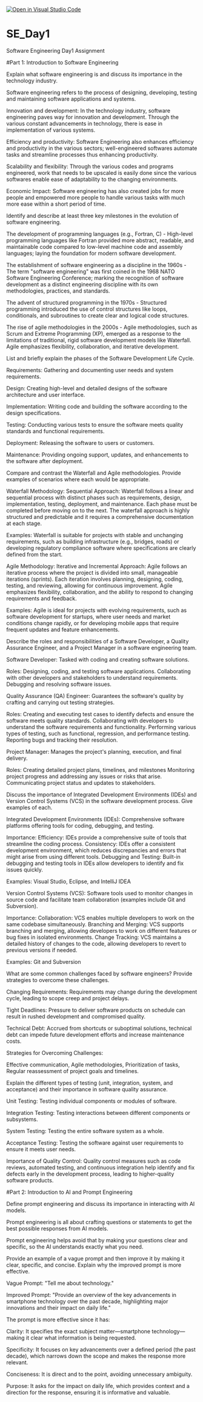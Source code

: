 [![Open in Visual Studio Code](https://classroom.github.com/assets/open-in-vscode-2e0aaae1b6195c2367325f4f02e2d04e9abb55f0b24a779b69b11b9e10269abc.svg)](https://classroom.github.com/online_ide?assignment_repo_id=18367273&assignment_repo_type=AssignmentRepo)
# SE_Day1
Software Engineering Day1 Assignment

#Part 1: Introduction to Software Engineering


Explain what software engineering is and discuss its importance in the technology industry.

Software engineering refers to the process of designing, developing, testing and maintaining software applications and systems.

Innovation and development: In the technology industry, software engineering paves way for innovation and development. Through the various constant advancements in technology, there is ease in implementation of various systems. 

Efficiency and productivity: Software Engineering also enhances efficiency and productivity in the various sectors; well-engineered softwares automate tasks and streamline processes thus enhancing productivity.

Scalability and flexibility: Through the various codes and programs engineered, work that needs to be upscaled is easily done since the various softwares enable ease of adaptability to the changing environments.

Economic Impact: Software engineering has also created jobs for more people and empowered more people to handle various tasks with much more ease within a short period of time. 


Identify and describe at least three key milestones in the evolution of software engineering.

The development of programming languages (e.g., Fortran, C) - High-level programming languages like Fortran provided more abstract, readable, and maintainable code compared to low-level machine code and assembly languages; laying the foundation for modern software development.

The establishment of software engineering as a discipline in the 1960s - The term "software engineering" was first coined in the 1968 NATO Software Engineering Conference; marking the recognition of software development as a distinct engineering discipline with its own methodologies, practices, and standards.

The advent of structured programming in the 1970s - Structured programming introduced the use of control structures like loops, conditionals, and subroutines to create clear and logical code structures.

The rise of agile methodologies in the 2000s - Agile methodologies, such as Scrum and Extreme Programming (XP), emerged as a response to the limitations of traditional, rigid software development models like Waterfall. Agile emphasizes flexibility, collaboration, and iterative development.


List and briefly explain the phases of the Software Development Life Cycle.

Requirements: Gathering and documenting user needs and system requirements.

Design: Creating high-level and detailed designs of the software architecture and user interface.

Implementation: Writing code and building the software according to the design specifications.

Testing: Conducting various tests to ensure the software meets quality standards and functional requirements.

Deployment: Releasing the software to users or customers.

Maintenance: Providing ongoing support, updates, and enhancements to the software after deployment.



Compare and contrast the Waterfall and Agile methodologies. Provide examples of scenarios where each would be appropriate.

Waterfall Methodology:
Sequential Approach: Waterfall follows a linear and sequential process with distinct phases such as requirements, design, implementation, testing, deployment, and maintenance. Each phase must be completed before moving on to the next. The waterfall approach is highly structured and predictable and it requires a comprehensive documentation at each stage. 

Examples: Waterfall is suitable for projects with stable and unchanging requirements, such as building infrastructure (e.g., bridges, roads) or developing regulatory compliance software where specifications are clearly defined from the start.

Agile Methodology:
Iterative and Incremental Approach: Agile follows an iterative process where the project is divided into small, manageable iterations (sprints). Each iteration involves planning, designing, coding, testing, and reviewing, allowing for continuous improvement. Agile emphasizes flexibility, collaboration, and the ability to respond to changing requirements and feedback.

Examples: Agile is ideal for projects with evolving requirements, such as software development for startups, where user needs and market conditions change rapidly, or for developing mobile apps that require frequent updates and feature enhancements.


Describe the roles and responsibilities of a Software Developer, a Quality Assurance Engineer, and a Project Manager in a software engineering team.

Software Developer: Tasked with coding and creating software solutions.

Roles: Designing, coding, and testing software applications.
      Collaborating with other developers and stakeholders to understand requirements.
      Debugging and resolving software issues.
      
Quality Assurance (QA) Engineer: Guarantees the software's quality by crafting and carrying out testing strategies.

Roles: Creating and executing test cases to identify defects and ensure the software meets quality standards.
       Collaborating with developers to understand the software requirements and functionality.
       Performing various types of testing, such as functional, regression, and performance testing.
      Reporting bugs and tracking their resolution.
      
Project Manager: Manages the project's planning, execution, and final delivery.

Roles: Creating detailed project plans, timelines, and milestones
       Monitoring project progress and addressing any issues or risks that arise.
       Communicating project status and updates to stakeholders.


Discuss the importance of Integrated Development Environments (IDEs) and Version Control Systems (VCS) in the software development process. Give examples of each.

Integrated Development Environments (IDEs): Comprehensive software platforms offering tools for coding, debugging, and testing.

Importance: Efficiency: IDEs provide a comprehensive suite of tools that streamline the coding process.
            Consistency: IDEs offer a consistent development environment, which reduces discrepancies and errors that might arise from using different tools.
            Debugging and Testing: Built-in debugging and testing tools in IDEs allow developers to identify and fix issues quickly.
            
Examples: Visual Studio, Eclipse, and IntelliJ IDEA

Version Control Systems (VCS): Software tools used to monitor changes in source code and facilitate team collaboration (examples include Git and Subversion).

Importance: Collaboration: VCS enables multiple developers to work on the same codebase simultaneously.
            Branching and Merging: VCS supports branching and merging, allowing developers to work on different features or bug fixes in isolated environments.
            Change Tracking: VCS maintains a detailed history of changes to the code, allowing developers to revert to previous versions if needed.
            
Examples: Git and Subversion



What are some common challenges faced by software engineers? Provide strategies to overcome these challenges.

Changing Requirements: Requirements may change during the development cycle, leading to scope creep and project delays.

Tight Deadlines: Pressure to deliver software products on schedule can result in rushed development and compromised quality.

Technical Debt: Accrued from shortcuts or suboptimal solutions, technical debt can impede future development efforts and increase maintenance costs.

Strategies for Overcoming Challenges:

Effective communication,
Agile methodologies,
Prioritization of tasks,
Regular reassessment of project goals and timelines.




Explain the different types of testing (unit, integration, system, and acceptance) and their importance in software quality assurance.

Unit Testing: Testing individual components or modules of software.

Integration Testing: Testing interactions between different components or subsystems.

System Testing: Testing the entire software system as a whole.

Acceptance Testing: Testing the software against user requirements to ensure it meets user needs.

Importance of Quality Control: Quality control measures such as code reviews, automated testing, and continuous integration help identify and fix defects early in the development process, leading to higher-quality software products.



#Part 2: Introduction to AI and Prompt Engineering


Define prompt engineering and discuss its importance in interacting with AI models.

Prompt engineering is all about crafting questions or statements to get the best possible responses from AI models. 

Prompt engineering helps avoid that by making your questions clear and specific, so the AI understands exactly what you need.



Provide an example of a vague prompt and then improve it by making it clear, specific, and concise. Explain why the improved prompt is more effective.

Vague Prompt:
"Tell me about technology."

Improved Prompt:
"Provide an overview of the key advancements in smartphone technology over the past decade, highlighting major innovations and their impact on daily life."

The prompt is more effective since it has:

Clarity: It specifies the exact subject matter—smartphone technology—making it clear what information is being requested.

Specificity: It focuses on key advancements over a defined period (the past decade), which narrows down the scope and makes the response more relevant.

Conciseness: It is direct and to the point, avoiding unnecessary ambiguity.

Purpose: It asks for the impact on daily life, which provides context and a direction for the response, ensuring it is informative and valuable.


